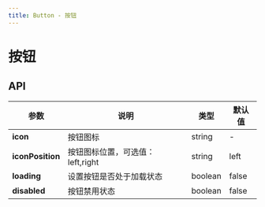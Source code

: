 ```yaml
---
title: Button - 按钮
---
```

# 按钮

<ClientOnly>
<template>
<Container title="基础">
    <template #list>
        <mi-button>普通按钮</mi-button>
        <mi-button disabled>禁用按钮</mi-button>
        <mi-button :loading="true">加载中</mi-button>
        <mi-button :loading="loading" @click="loading=!loading">{{loading?'加载中':'点击加载'}}</mi-button>
    </template>
<template #code>

  ```vue
<template>
    <mi-button>普通按钮</mi-button>
    <mi-button disabled>禁用按钮</mi-button>
    <mi-button :loading="true">加载按钮</mi-button>
    <mi-button :loading="loading" @click="loading=!loading">点击加载</mi-button>
</template>
<script>
    export default {
      components: {},
          data() {
            return {
              loading: false,
            }
          }
    };
</script>
  ```
</template>
</Container>
</template>


<template>
<Container title="有图标">
    <template #list>
        <mi-button icon="jiazaizhong">左图标按钮</mi-button>
        <mi-button icon="jiazaizhong" iconPosition="right">右图标按钮</mi-button>
    </template>
<template #code>

  ```vue
<template>
    <mi-button icon="jiazaizhong">左图标按钮</mi-button>
    <mi-button icon="jiazaizhong" iconPosition="right">右图标按钮</mi-button>
</template>
<script>
    export default {
      components: {},
    };
</script>
  ```
</template>
</Container>
</template>


<template>
<Container title="组合">
    <template #list>
        <mi-button-group>
            <mi-button>上一页</mi-button>
            <mi-button>主页</mi-button>
            <mi-button>下一页</mi-button>
        </mi-button-group>
    </template>
<template #code>

  ```vue
<template>
    <mi-button-group>
      <mi-button>上一页</mi-button>
      <mi-button>主页</mi-button>
      <mi-button>下一页</mi-button>
    </mi-button-group>
</template>
<script>
    export default {
      components: {},
    };
</script>
  ```
</template>
</Container>
</template>

</ClientOnly>



## API
|    参数      | 说明 | 类型 | 默认值 |
| ----------   | ---  | ---- | ------ | 
| **icon**         | 按钮图标  | string | - |
| **iconPosition** | 按钮图标位置，可选值：left,right  | string | left |          
| **loading**      | 设置按钮是否处于加载状态  | boolean | false |
| **disabled**     | 按钮禁用状态  | boolean | false|



<script>
  import Button from '../../src/components/button/Button.vue';
    import ButtonGroup from '../../src/components/button/ButtonGroup.vue';
  export default {
    components: {
    'mi-button':Button,
    'mi-button-group':ButtonGroup,
    },
        data() {
          return {
            loading: false,
            }
        }
  };
</script>